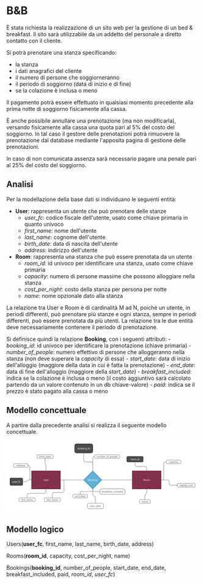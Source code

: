 # B&B

È stata richiesta la realizzazione di un sito web per la gestione di un bed & breakfast.
Il sito sarà utilizzabile da un addetto del personale a diretto contatto con il cliente.

Si potrà prenotare una stanza specificando:
 - la stanza
 - i dati anagrafici del cliente
 - il numero di persone che soggiorneranno
 - il periodo di soggiorno (data di inizio e di fine)
 - se la colazione è inclusa o meno

Il pagamento potrà essere effettuato in qualsiasi momento precedente alla prima notte di soggiorno fisicamente alla cassa.

È anche possibile annullare una prenotazione (ma non modificarla), versando fisicamente alla cassa una quota pari al 5% del costo del soggiorno.
In tal caso il gestore delle prenotazioni potrà rimuovere la prenotazione dal database mediante l'apposita pagina di gestione delle prenotazioni.

In caso di non comunicata assenza sarà necessario pagare una penale pari al 25% del costo del soggiorno.

## Analisi

Per la modellazione della base dati si individuano le seguenti entità:

 - **User**: rappresenta un utente che può prenotare delle stanze
   - *user_fc*: codice fiscale dell'utente, usato come chiave primaria in quanto univoco
   - *first_name*: nome dell'utente
   - *last_name*: cognome dell'utente
   - *birth_date*: data di nascita dell'utente
   - *address*: indirizzo dell'utente
 - **Room**: rappresenta una stanza che può essere prenotata da un utente
   - *room_id*: id univoco per identificare una stanza, usato come chiave primaria
   - *capacity*: numero di persone massime che possono alloggiare nella stanza
   - *cost_per_night*: costo della stanza per persona per notte
   - *name*: nome opzionale dato alla stanza

La relazione tra User e Room è di cardinalità M ad N, poiché un utente, in periodi differenti, può prenotare più stanze e ogni stanza, sempre in periodi differenti, può essere prenotata da più utenti. La relazione tra le due entità deve necessariamente contenere il periodo di prenotazione.

Si definisce quindi la relazione **Booking**, con i seguenti attributi:
    - *booking_id*: id univoco per identificare la prenotazione (chiave primaria)
    - *number_of_people*: numero effettivo di persone che alloggeranno nella stanza (non deve superare la *capacity* di essa)
    - *start_date*: data di inizio dell'alloggio (maggiore della data in cui è fatta la prenotazione)
    - *end_date*: data di fine dell'alloggio (maggiore della *start_date*)
    - *breakfast_included*: indica se la colazione è inclusa o meno (il costo aggiuntivo sarà calcolato partendo da un valore contenuto in un db chiave-valore)
    - *paid*: indica se il prezzo è stato pagato alla cassa o meno

## Modello concettuale

A partire dalla precedente analisi si realizza il seguente modello concettuale.

![Diagramma ER](er_diagram.png)

## Modello logico

Users(**user_fc**, first_name, last_name, birth_date, address)

Rooms(**room_id**, capacity, cost_per_night, name)

Bookings(**booking_id**, number_of_people, start_date, end_date, breakfast_included, paid, *room_id*, *user_fc*)